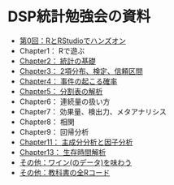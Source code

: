 # DSP統計勉強会の資料

- [第0回：RとRStudioでハンズオン](https://github.com/iypod/DSPsession/blob/master/docs/session0_RStudio.md)
- Chapter1： Rで遊ぶ
- [Chapter2： 統計の基礎](https://github.com/iypod/DSPsession/blob/master/docs/Chapter2.md)
- [Chapter3： 2項分布、検定、信頼区間](https://github.com/iypod/DSPsession/blob/master/docs/Chapter3.md)
- [Chapter4： 事件の起こる確率](https://github.com/iypod/DSPsession/blob/master/docs/Chapter4.md)
- [Chapter5： 分割表の解析](https://github.com/iypod/DSPsession/blob/master/docs/Chapter5.md)
- Chapter6： 連続量の扱い方
- Chapter7： 効果量、検出力、メタアナリシス
- Chapter8： 相関
- Chapter9： 回帰分析
- [Chapter11： 主成分分析と因子分析](https://github.com/iypod/DSPsession/blob/master/docs/Chapter11.md)
- [Chapter13： 生存時間解析](https://github.com/iypod/DSPsession/blob/master/docs/Chapter13.md)
- [その他：ワイン(のデータ)を味わう](https://github.com/iypod/DSPsession/blob/master/docs/Wine_data.md)
- [その他：教科書の全Rコード](https://github.com/okumuralab/RforFun/blob/master/code.md)
